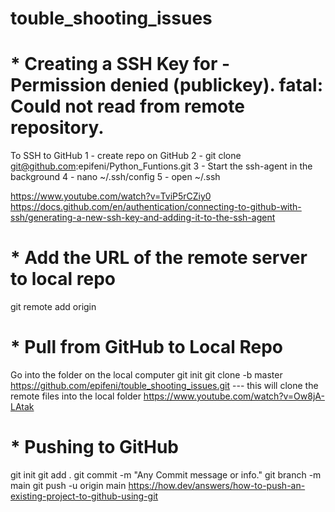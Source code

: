 # touble_shooting_issues

# * Creating a SSH Key for -  Permission denied (publickey). fatal: Could not read from remote repository.

To SSH to GitHub
1 - create repo on GitHub
2 - git clone git@github.com:epifeni/Python_Funtions.git
3 - Start the ssh-agent in the background
4 - nano ~/.ssh/config
5 - open ~/.ssh

https://www.youtube.com/watch?v=TviP5rCZiy0
https://docs.github.com/en/authentication/connecting-to-github-with-ssh/generating-a-new-ssh-key-and-adding-it-to-the-ssh-agent

# * Add the URL of the remote server to local repo
git remote add origin <linkToEmptyRepo>

# * Pull from GitHub to Local Repo
Go into the folder on the local computer
git init
git clone -b master https://github.com/epifeni/touble_shooting_issues.git --- this will clone the remote files into the local folder
https://www.youtube.com/watch?v=Ow8jA-LAtak

# * Pushing to GitHub
git init
git add .
git commit -m "Any Commit message or info."
git branch -m main
git push -u origin main
https://how.dev/answers/how-to-push-an-existing-project-to-github-using-git
